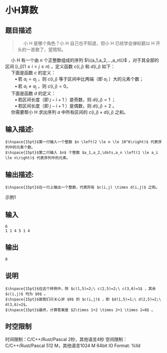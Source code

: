 # 小H算数

## 题目描述

> $\hspace{15pt}$小 H 是哪个角色？小 H 自己也不知道，但小 H 已经学会弹标题以 H 开头的一首歌了，望周知。  
> 

$\hspace{15pt}$小 H 有一个由 $n$ 个正整数组成的序列 $\\{a_1,a_2,...,a_n\\}$ ，对于其全部的区间 $[i,j] \left(1 \le i<j \le n\right)$ ，定义函数 $c(i,j)$ 和 $d(i,j)$ 如下：  
$\hspace{15pt}$下面是函数 $c$ 的定义：  
$\hspace{23pt}\bullet\,$若 $a_i=a_j$ ，则 $c(i,j)$ 等于区间中比两端（即 $a_i$ ）大的元素个数；  
$\hspace{23pt}\bullet\,$若 $a_i \neq a_j$ ，则 $c(i,j) = 0$。  
$\hspace{15pt}$下面是函数 $d$ 的定义：  
$\hspace{23pt}\bullet\,$若区间长度（即 $j-i+1$ ）是奇数，则 $d(i,j)=1$ ；  
$\hspace{23pt}\bullet\,$若区间长度（即 $j-i+1$ ）是偶数，则 $d(i,j)=2$ 。  
$\hspace{15pt}$你需要帮小 H 求出序列 $a$ 中所有区间的 $c(i,j) \times d(i,j)$ 之和。

## 输入描述:
    
    
    $\hspace{15pt}$第一行输入一个整数 $n \left(2 \le n \le 10^6\right)$ 代表序列中的元素个数。   
    $\hspace{15pt}$第二行输入 $n$ 个整数 $a_1,a_2,\dots,a_n \left(1 \le a_i \le n\right)$ 代表序列中的元素。

## 输出描述:
    
    
    $\hspace{15pt}$在一行上输出一个整数，代表所有 $c(i,j) \times d(i,j)$ 之和。

示例1 

## 输入
    
    
    6
    1 1 4 5 1 4

## 输出
    
    
    8

## 说明
    
    
    $\hspace{15pt}$在这个样例中，除 $c(1,5)=2;\ c(2,5)=2;\ c(3,6)=1$ ，其余 $c(i,j)$ 均为 $0$ 。  
    $\hspace{15pt}$故我们只关心非 $0$ 的 $c(i,j)$ ，即 $d(1,5)=1;\ d(2,5)=2;\ d(3,6)=2$。  
    $\hspace{15pt}$最终，计算答案是 $2\times 1+2 \times 2+1 \times 2=8$ 。  
    


## 时空限制

时间限制：C/C++/Rust/Pascal 2秒，其他语言4秒
空间限制：C/C++/Rust/Pascal 512 M，其他语言1024 M
64bit IO Format: %lld
